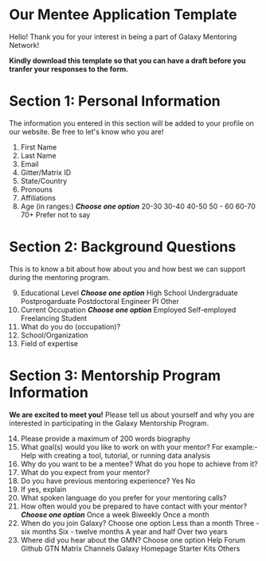 # Our Mentee Application Template

Hello! Thank you for your interest in being a part of Galaxy Mentoring Network!

**Kindly download this template so that you can have a draft before you tranfer your responses to the form.**

# Section 1: Personal Information

The information you entered in this section will be added to your profile on our website. Be free to let's know who you are!

1. First Name
2. Last Name
3. Email
4. Gitter/Matrix ID
5. State/Country
6. Pronouns
7. Affiliations
8. Age (in ranges:) ***Choose one option***
    20-30
    30-40
    40-50
    50 - 60
    60-70
    70+
    Prefer not to say

# Section 2: Background Questions

This is to know a bit about how about you and how best we can support during the mentoring program.

9.  Educational Level ***Choose one option***
    High School
    Undergraduate
    Postprogarduate
    Postdoctoral
    Engineer
    PI
    Other
10. Current Occupation ***Choose one option***
    Employed
    Self-employed
    Freelancing
    Student
11. What do you do (occupation)?
12. School/Organization
13. Field of expertise

# Section 3: Mentorship Program Information

**We are excited to meet you!** Please tell us about yourself and why you are interested in participating in the Galaxy Mentorship Program. 

14. Please provide a maximum of 200 words biography
14. What goal(s) would you like to work on with your mentor? For example:- Help with creating a tool, tutorial, or running data analysis
15. Why do you want to be a mentee? What do you hope to achieve from it?
16. What do you expect from your mentor?
17. Do you have previous mentoring experience?
    Yes
    No
18. If yes, explain
19. What spoken language do you prefer for your mentoring calls?
20. How often would you be prepared to have contact with your mentor? ***Choose one option***
    Once a week
    Biweekly
    Once a month
21. When do you join Galaxy? Choose one option
    Less than a month
    Three - six months
    Six - twelve months
    A year and half
    Over two years
22. Where did you hear about the GMN? Choose one option
    Help Forum
    Github
    GTN
    Matrix Channels
    Galaxy Homepage
    Starter Kits
    Others
